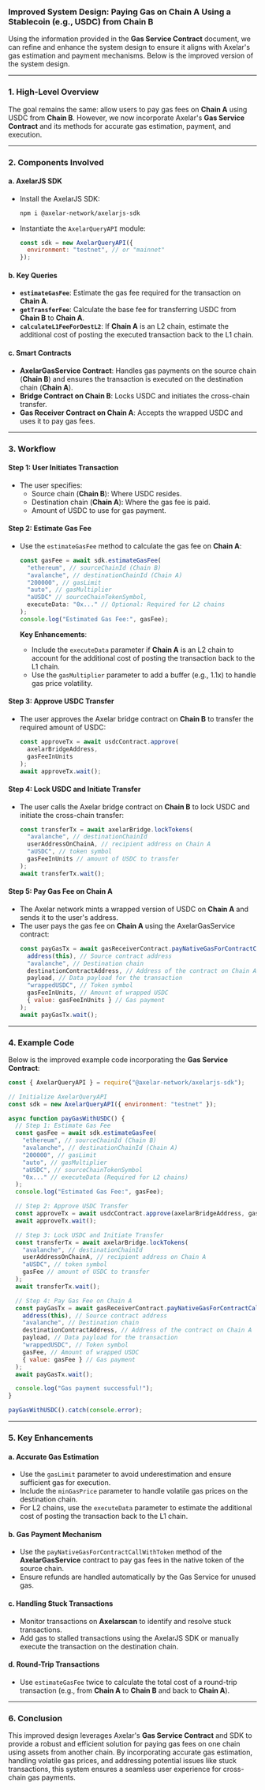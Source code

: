 ### Improved System Design: Paying Gas on Chain A Using a Stablecoin (e.g., USDC) from Chain B

Using the information provided in the **Gas Service Contract** document, we can refine and enhance the system design to ensure it aligns with Axelar's gas estimation and payment mechanisms. Below is the improved version of the system design.

---

### **1. High-Level Overview**
The goal remains the same: allow users to pay gas fees on **Chain A** using USDC from **Chain B**. However, we now incorporate Axelar's **Gas Service Contract** and its methods for accurate gas estimation, payment, and execution.

---

### **2. Components Involved**
#### **a. AxelarJS SDK**
- Install the AxelarJS SDK:
  ```bash
  npm i @axelar-network/axelarjs-sdk
  ```
- Instantiate the `AxelarQueryAPI` module:
  ```javascript
  const sdk = new AxelarQueryAPI({
    environment: "testnet", // or "mainnet"
  });
  ```

#### **b. Key Queries**
- **`estimateGasFee`**: Estimate the gas fee required for the transaction on **Chain A**.
- **`getTransferFee`**: Calculate the base fee for transferring USDC from **Chain B** to **Chain A**.
- **`calculateL1FeeForDestL2`**: If **Chain A** is an L2 chain, estimate the additional cost of posting the executed transaction back to the L1 chain.

#### **c. Smart Contracts**
- **AxelarGasService Contract**: Handles gas payments on the source chain (**Chain B**) and ensures the transaction is executed on the destination chain (**Chain A**).
- **Bridge Contract on Chain B**: Locks USDC and initiates the cross-chain transfer.
- **Gas Receiver Contract on Chain A**: Accepts the wrapped USDC and uses it to pay gas fees.

---

### **3. Workflow**
#### **Step 1: User Initiates Transaction**
- The user specifies:
  - Source chain (**Chain B**): Where USDC resides.
  - Destination chain (**Chain A**): Where the gas fee is paid.
  - Amount of USDC to use for gas payment.

#### **Step 2: Estimate Gas Fee**
- Use the `estimateGasFee` method to calculate the gas fee on **Chain A**:
  ```javascript
  const gasFee = await sdk.estimateGasFee(
    "ethereum", // sourceChainId (Chain B)
    "avalanche", // destinationChainId (Chain A)
    "200000", // gasLimit
    "auto", // gasMultiplier
    "aUSDC" // sourceChainTokenSymbol,
    executeData: "0x..." // Optional: Required for L2 chains
  );
  console.log("Estimated Gas Fee:", gasFee);
  ```

  **Key Enhancements**:
  - Include the `executeData` parameter if **Chain A** is an L2 chain to account for the additional cost of posting the transaction back to the L1 chain.
  - Use the `gasMultiplier` parameter to add a buffer (e.g., 1.1x) to handle gas price volatility.

#### **Step 3: Approve USDC Transfer**
- The user approves the Axelar bridge contract on **Chain B** to transfer the required amount of USDC:
  ```javascript
  const approveTx = await usdcContract.approve(
    axelarBridgeAddress,
    gasFeeInUnits
  );
  await approveTx.wait();
  ```

#### **Step 4: Lock USDC and Initiate Transfer**
- The user calls the Axelar bridge contract on **Chain B** to lock USDC and initiate the cross-chain transfer:
  ```javascript
  const transferTx = await axelarBridge.lockTokens(
    "avalanche", // destinationChainId
    userAddressOnChainA, // recipient address on Chain A
    "aUSDC", // token symbol
    gasFeeInUnits // amount of USDC to transfer
  );
  await transferTx.wait();
  ```

#### **Step 5: Pay Gas Fee on Chain A**
- The Axelar network mints a wrapped version of USDC on **Chain A** and sends it to the user's address.
- The user pays the gas fee on **Chain A** using the AxelarGasService contract:
  ```javascript
  const payGasTx = await gasReceiverContract.payNativeGasForContractCallWithToken(
    address(this), // Source contract address
    "avalanche", // Destination chain
    destinationContractAddress, // Address of the contract on Chain A
    payload, // Data payload for the transaction
    "wrappedUSDC", // Token symbol
    gasFeeInUnits, // Amount of wrapped USDC
    { value: gasFeeInUnits } // Gas payment
  );
  await payGasTx.wait();
  ```

---

### **4. Example Code**
Below is the improved example code incorporating the **Gas Service Contract**:

```javascript
const { AxelarQueryAPI } = require("@axelar-network/axelarjs-sdk");

// Initialize AxelarQueryAPI
const sdk = new AxelarQueryAPI({ environment: "testnet" });

async function payGasWithUSDC() {
  // Step 1: Estimate Gas Fee
  const gasFee = await sdk.estimateGasFee(
    "ethereum", // sourceChainId (Chain B)
    "avalanche", // destinationChainId (Chain A)
    "200000", // gasLimit
    "auto", // gasMultiplier
    "aUSDC", // sourceChainTokenSymbol
    "0x..." // executeData (Required for L2 chains)
  );
  console.log("Estimated Gas Fee:", gasFee);

  // Step 2: Approve USDC Transfer
  const approveTx = await usdcContract.approve(axelarBridgeAddress, gasFee);
  await approveTx.wait();

  // Step 3: Lock USDC and Initiate Transfer
  const transferTx = await axelarBridge.lockTokens(
    "avalanche", // destinationChainId
    userAddressOnChainA, // recipient address on Chain A
    "aUSDC", // token symbol
    gasFee // amount of USDC to transfer
  );
  await transferTx.wait();

  // Step 4: Pay Gas Fee on Chain A
  const payGasTx = await gasReceiverContract.payNativeGasForContractCallWithToken(
    address(this), // Source contract address
    "avalanche", // Destination chain
    destinationContractAddress, // Address of the contract on Chain A
    payload, // Data payload for the transaction
    "wrappedUSDC", // Token symbol
    gasFee, // Amount of wrapped USDC
    { value: gasFee } // Gas payment
  );
  await payGasTx.wait();

  console.log("Gas payment successful!");
}

payGasWithUSDC().catch(console.error);
```

---

### **5. Key Enhancements**
#### **a. Accurate Gas Estimation**
- Use the `gasLimit` parameter to avoid underestimation and ensure sufficient gas for execution.
- Include the `minGasPrice` parameter to handle volatile gas prices on the destination chain.
- For L2 chains, use the `executeData` parameter to estimate the additional cost of posting the transaction back to the L1 chain.

#### **b. Gas Payment Mechanism**
- Use the `payNativeGasForContractCallWithToken` method of the **AxelarGasService** contract to pay gas fees in the native token of the source chain.
- Ensure refunds are handled automatically by the Gas Service for unused gas.

#### **c. Handling Stuck Transactions**
- Monitor transactions on **Axelarscan** to identify and resolve stuck transactions.
- Add gas to stalled transactions using the AxelarJS SDK or manually execute the transaction on the destination chain.

#### **d. Round-Trip Transactions**
- Use `estimateGasFee` twice to calculate the total cost of a round-trip transaction (e.g., from **Chain A** to **Chain B** and back to **Chain A**).

---

### **6. Conclusion**
This improved design leverages Axelar's **Gas Service Contract** and SDK to provide a robust and efficient solution for paying gas fees on one chain using assets from another chain. By incorporating accurate gas estimation, handling volatile gas prices, and addressing potential issues like stuck transactions, this system ensures a seamless user experience for cross-chain gas payments.